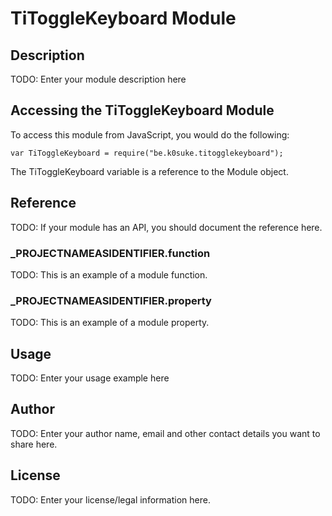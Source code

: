 # TiToggleKeyboard Module

## Description

TODO: Enter your module description here

## Accessing the TiToggleKeyboard Module

To access this module from JavaScript, you would do the following:

	var TiToggleKeyboard = require("be.k0suke.titogglekeyboard");

The TiToggleKeyboard variable is a reference to the Module object.	

## Reference

TODO: If your module has an API, you should document
the reference here.

### ___PROJECTNAMEASIDENTIFIER__.function

TODO: This is an example of a module function.

### ___PROJECTNAMEASIDENTIFIER__.property

TODO: This is an example of a module property.

## Usage

TODO: Enter your usage example here

## Author

TODO: Enter your author name, email and other contact
details you want to share here. 

## License

TODO: Enter your license/legal information here.
